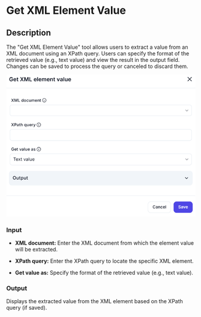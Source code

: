 # Get XML Element Value

## Description

The "Get XML Element Value" tool allows users to extract a value from an XML document using an XPath query. Users can specify the format of the retrieved value (e.g., text value) and view the result in the output field. Changes can be saved to process the query or canceled to discard them.

![Get-XML-Element-Value](../../assests/ui-interface-automations/assests%20xml/get-xml-element-value.png)

### Input

- **XML document:**
  Enter the XML document from which the element value will be extracted.

- **XPath query:**
  Enter the XPath query to locate the specific XML element.

- **Get value as:**
  Specify the format of the retrieved value (e.g., text value).

### Output

Displays the extracted value from the XML element based on the XPath query (if saved).
